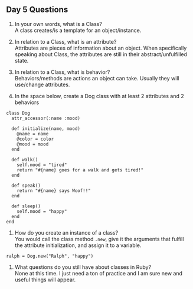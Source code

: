 ## Day 5 Questions

1. In your own words, what is a Class?  
A class creates/is a template for an object/instance.

1. In relation to a Class, what is an attribute?  
Attributes are pieces of information about an object. When specifically speaking about Class, the attributes are still in their abstract/unfulfilled state.

1. In relation to a Class, what is behavior?  
Behaviors/methods are actions an object can take. Usually they will use/change attributes.

1. In the space below, create a Dog class with at least 2 attributes and 2 behaviors  
```
class Dog
  attr_accessor(:name :mood)

  def initialize(name, mood)
    @name = name
    @color = color
    @mood = mood
  end

  def walk()
    self.mood = "tired"
    return "#{name} goes for a walk and gets tired!"
  end

  def speak()
    return "#{name} says Woof!!"
  end

  def sleep()
    self.mood = "happy"
  end
end
```

1. How do you create an instance of a class?  
You would call the class method `.new`, give it the arguments that fulfill the attribute initialization, and assign it to a variable.
```
ralph = Dog.new("Ralph", "happy")
```
1. What questions do you still have about classes in Ruby?  
None at this time. I just need a ton of practice and I am sure new and useful things will appear.
